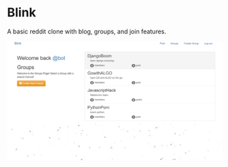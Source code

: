 # Blink
A basic reddit clone with blog, groups, and join features.

![Alt text](images/one.png?raw=true "Title")


